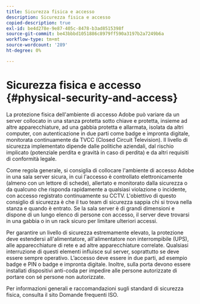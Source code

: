 ```yaml
---
title: Sicurezza fisica e accesso
description: Sicurezza fisica e accesso
copied-description: true
exl-id: be4d278e-9e87-405c-8478-b3ad8515398f
source-git-commit: be43bbbd1051886c8979ff590a3197b2a7249b6a
workflow-type: tm+mt
source-wordcount: '289'
ht-degree: 0%

---
```


# Sicurezza fisica e accesso {#physical-security-and-access}

La protezione fisica dell&#39;ambiente di accesso Adobe può variare da un server collocato in una stanza protetta sotto chiave e protetta, insieme ad altre apparecchiature, ad una gabbia protetta e allarmata, isolata da altri computer, con autenticazione in due parti come badge e impronta digitale, monitorata continuamente da TVCC (Closed Circuit Television). Il livello di sicurezza implementato dipende dalle politiche aziendali, dal rischio implicato (potenziale perdita e gravità in caso di perdita) e da altri requisiti di conformità legale.

Come regola generale, si consiglia di collocare l&#39;ambiente di accesso Adobe in una sala server sicura, in cui l&#39;accesso è controllato elettronicamente (almeno con un lettore di schede), allertato e monitorato dalla sicurezza o da qualcuno che risponda rapidamente a qualsiasi violazione o incidente, con accesso registrato continuamente su CCTV. L&#39;obiettivo di questo consiglio di sicurezza è che il tuo team di sicurezza sappia chi si trova nella stanza e quando è entrato. Se la sala server è di grandi dimensioni e dispone di un lungo elenco di persone con accesso, il server deve trovarsi in una gabbia o in un rack sicuro per limitare ulteriori accessi.

Per garantire un livello di sicurezza estremamente elevato, la protezione deve estendersi all&#39;alimentatore, all&#39;alimentatore non interrompibile (UPS), alle apparecchiature di rete e ad altre apparecchiature correlate. Qualsiasi interruzione di questi elementi influisce sul server, soprattutto se deve essere sempre operativo. L’accesso deve essere in due parti, ad esempio badge e PIN o badge e impronta digitale. Inoltre, sulla porta devono essere installati dispositivi anti-coda per impedire alle persone autorizzate di portare con sé persone non autorizzate.

Per informazioni generali e raccomandazioni sugli standard di sicurezza fisica, consulta il sito Domande frequenti ISO.
